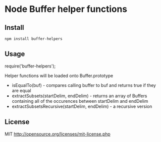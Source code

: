 # Node Buffer helper functions


## Install

    npm install buffer-helpers

## Usage

require('buffer-helpers');

Helper functions will be loaded onto Buffer.prototype

* isEqualTo(buf) - compares calling buffer to buf and returns true if they are equal
* extractSubsets(startDelim, endDelim) - returns an array of Buffers containing all of the occurences between startDelim and endDelim
* extractSubsetsRecursive(startDelim, endDelim) - a recursive version

## License

MIT
http://opensource.org/licenses/mit-license.php
